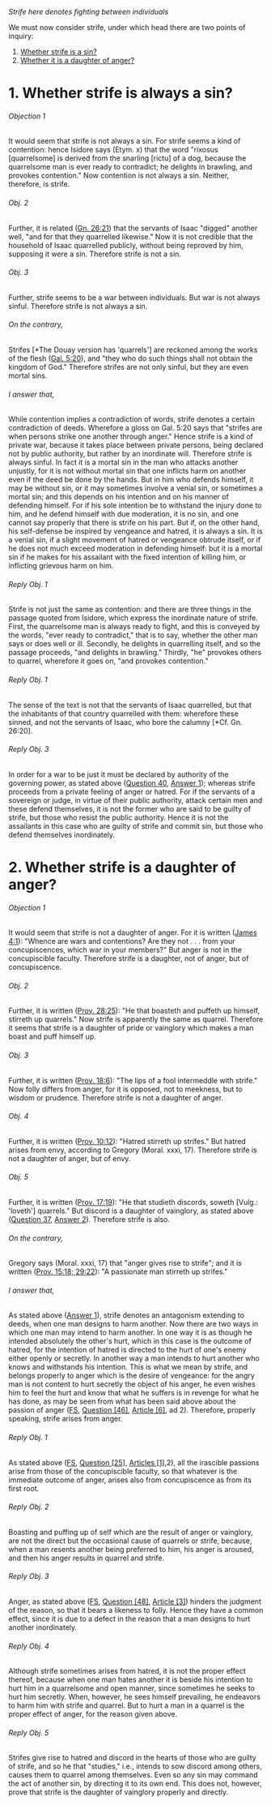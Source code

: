 *Strife here denotes fighting between individuals*

We must now consider strife, under which head there are two points of inquiry:  

1. [ Whether strife is a sin?](#1.%20Whether%20strife%20is%20always%20a%20sin?)
2. [ Whether it is a daughter of anger?](#2.%20Whether%20strife%20is%20a%20daughter%20of%20anger?)



# 1. Whether strife is always a sin? 

###### Objection 1
It would seem that strife is not always a sin. For strife seems a kind of contention: hence Isidore says (Etym. x) that the word "rixosus \[quarrelsome\] is derived from the snarling \[rictu\] of a dog, because the quarrelsome man is ever ready to contradict; he delights in brawling, and provokes contention." Now contention is not always a sin. Neither, therefore, is strife.  

###### Obj. 2
Further, it is related ([Gn. 26:21](http://bible.gospelcom.net/bible?Gn++26:21)) that the servants of Isaac "digged" another well, "and for that they quarrelled likewise." Now it is not credible that the household of Isaac quarrelled publicly, without being reproved by him, supposing it were a sin. Therefore strife is not a sin.  

###### Obj. 3
Further, strife seems to be a war between individuals. But war is not always sinful. Therefore strife is not always a sin.

###### On the contrary,
Strifes \[\*The Douay version has 'quarrels'\] are reckoned among the works of the flesh ([Gal. 5:20](http://bible.gospelcom.net/bible?Gal++5:20)), and "they who do such things shall not obtain the kingdom of God." Therefore strifes are not only sinful, but they are even mortal sins.  

###### I answer that,
While contention implies a contradiction of words, strife denotes a certain contradiction of deeds. Wherefore a gloss on Gal. 5:20 says that "strifes are when persons strike one another through anger." Hence strife is a kind of private war, because it takes place between private persons, being declared not by public authority, but rather by an inordinate will. Therefore strife is always sinful. In fact it is a mortal sin in the man who attacks another unjustly, for it is not without mortal sin that one inflicts harm on another even if the deed be done by the hands. But in him who defends himself, it may be without sin, or it may sometimes involve a venial sin, or sometimes a mortal sin; and this depends on his intention and on his manner of defending himself. For if his sole intention be to withstand the injury done to him, and he defend himself with due moderation, it is no sin, and one cannot say properly that there is strife on his part. But if, on the other hand, his self-defense be inspired by vengeance and hatred, it is always a sin. It is a venial sin, if a slight movement of hatred or vengeance obtrude itself, or if he does not much exceed moderation in defending himself: but it is a mortal sin if he makes for his assailant with the fixed intention of killing him, or inflicting grievous harm on him.  

###### Reply Obj. 1
Strife is not just the same as contention: and there are three things in the passage quoted from Isidore, which express the inordinate nature of strife. First, the quarrelsome man is always ready to fight, and this is conveyed by the words, "ever ready to contradict," that is to say, whether the other man says or does well or ill. Secondly, he delights in quarrelling itself, and so the passage proceeds, "and delights in brawling." Thirdly, "he" provokes others to quarrel, wherefore it goes on, "and provokes contention."  

###### Reply Obj. 1
The sense of the text is not that the servants of Isaac quarrelled, but that the inhabitants of that country quarrelled with them: wherefore these sinned, and not the servants of Isaac, who bore the calumny \[\*Cf. Gn. 26:20\].  

###### Reply Obj. 3
In order for a war to be just it must be declared by authority of the governing power, as stated above ([Question 40](40.%20War.md), [Answer 1](40.%20War.md#1.%20Whether%20it%20is%20always%20sinful%20to%20wage%20war?%20)); whereas strife proceeds from a private feeling of anger or hatred. For if the servants of a sovereign or judge, in virtue of their public authority, attack certain men and these defend themselves, it is not the former who are said to be guilty of strife, but those who resist the public authority. Hence it is not the assailants in this case who are guilty of strife and commit sin, but those who defend themselves inordinately.  




# 2. Whether strife is a daughter of anger? 

###### Objection 1
It would seem that strife is not a daughter of anger. For it is written ([James 4:1](http://bible.gospelcom.net/bible?James+4:1)): "Whence are wars and contentions? Are they not . . . from your concupiscences, which war in your members?" But anger is not in the concupiscible faculty. Therefore strife is a daughter, not of anger, but of concupiscence.  

###### Obj. 2
Further, it is written ([Prov. 28:25](http://bible.gospelcom.net/bible?Prov++28:25)): "He that boasteth and puffeth up himself, stirreth up quarrels." Now strife is apparently the same as quarrel. Therefore it seems that strife is a daughter of pride or vainglory which makes a man boast and puff himself up.  

###### Obj. 3
Further, it is written ([Prov. 18:6](http://bible.gospelcom.net/bible?Prov++18:6)): "The lips of a fool intermeddle with strife." Now folly differs from anger, for it is opposed, not to meekness, but to wisdom or prudence. Therefore strife is not a daughter of anger.  

###### Obj. 4
Further, it is written ([Prov. 10:12](http://bible.gospelcom.net/bible?Prov++10:12)): "Hatred stirreth up strifes." But hatred arises from envy, according to Gregory (Moral. xxxi, 17). Therefore strife is not a daughter of anger, but of envy.  

###### Obj. 5
Further, it is written ([Prov. 17:19](http://bible.gospelcom.net/bible?Prov++17:19)): "He that studieth discords, soweth \[Vulg.: 'loveth'\] quarrels." But discord is a daughter of vainglory, as stated above ([Question 37](37.%20Discord,%20Which%20Is%20Contrary%20to%20Peace.md), [Answer 2](37.%20Discord,%20Which%20Is%20Contrary%20to%20Peace.md#2.%20Whether%20discord%20is%20a%20daughter%20of%20vainglory?%20)). Therefore strife is also.  

###### On the contrary,
Gregory says (Moral. xxxi, 17) that "anger gives rise to strife"; and it is written ([Prov. 15:18; 29:22](http://bible.gospelcom.net/bible?Prov++15:18;+29:22)): "A passionate man stirreth up strifes."  

###### I answer that,
As stated above ([Answer 1](#1.%20Whether%20strife%20is%20always%20a%20sin?%20)), strife denotes an antagonism extending to deeds, when one man designs to harm another. Now there are two ways in which one man may intend to harm another. In one way it is as though he intended absolutely the other's hurt, which in this case is the outcome of hatred, for the intention of hatred is directed to the hurt of one's enemy either openly or secretly. In another way a man intends to hurt another who knows and withstands his intention. This is what we mean by strife, and belongs properly to anger which is the desire of vengeance: for the angry man is not content to hurt secretly the object of his anger, he even wishes him to feel the hurt and know that what he suffers is in revenge for what he has done, as may be seen from what has been said above about the passion of anger ([FS](../FS.html), [Question \[46\]](../FS/FS046.html#FSQ46OUTP1), [Article \[6\]](../FS/FS046.html#FSQ46A6THEP1), ad 2). Therefore, properly speaking, strife arises from anger.  

###### Reply Obj. 1
As stated above ([FS](../FS.html), [Question \[25\]](../FS/FS025.html#FSQ25OUTP1), [Articles \[1\]](../FS/FS025.html#FSQ25ATHEP1),2), all the irascible passions arise from those of the concupiscible faculty, so that whatever is the immediate outcome of anger, arises also from concupiscence as from its first root.  

###### Reply Obj. 2
Boasting and puffing up of self which are the result of anger or vainglory, are not the direct but the occasional cause of quarrels or strife, because, when a man resents another being preferred to him, his anger is aroused, and then his anger results in quarrel and strife.  

###### Reply Obj. 3
Anger, as stated above ([FS](../FS.html), [Question \[48\]](../FS/FS048.html#FSQ48OUTP1), [Article \[3\]](../FS/FS048.html#FSQ48A3THEP1)) hinders the judgment of the reason, so that it bears a likeness to folly. Hence they have a common effect, since it is due to a defect in the reason that a man designs to hurt another inordinately.  

###### Reply Obj. 4
Although strife sometimes arises from hatred, it is not the proper effect thereof, because when one man hates another it is beside his intention to hurt him in a quarrelsome and open manner, since sometimes he seeks to hurt him secretly. When, however, he sees himself prevailing, he endeavors to harm him with strife and quarrel. But to hurt a man in a quarrel is the proper effect of anger, for the reason given above.  

###### Reply Obj. 5
Strifes give rise to hatred and discord in the hearts of those who are guilty of strife, and so he that "studies," i.e., intends to sow discord among others, causes them to quarrel among themselves. Even so any sin may command the act of another sin, by directing it to its own end. This does not, however, prove that strife is the daughter of vainglory properly and directly.